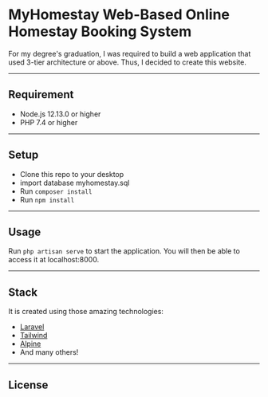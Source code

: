 # MyHomestay Web-Based Online Homestay Booking System
For my degree's graduation, I was required to build a web application that used 3-tier architecture or above. Thus, I decided to create this website. 

----------------------------

## Requirement
- Node.js 12.13.0 or higher
- PHP 7.4 or higher
----------------------------

## Setup
- Clone this repo to your desktop
- import database myhomestay.sql 
- Run `composer install`
- Run `npm install`

----------------------------

## Usage
Run `php artisan serve` to start the application. You will then be able to access it at localhost:8000.

----------------------------

## Stack
It is created using those amazing technologies:
- [Laravel](https://laravel.com/)
- [Tailwind](https://tailwindcss.com/)
- [Alpine](https://alpinejs.dev/)
- And many others!

----------------------------

## License


